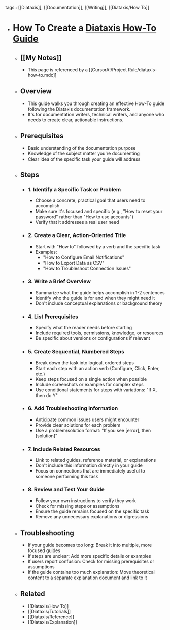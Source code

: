 tags:: [[Diataxis]], [[Documentation]], [[Writing]], [[Diataxis/How To]]

- # How To Create a [Diataxis How-To Guide](https://diataxis.fr/how-to-guides/)
	- ## [[My Notes]]
		- This page is referenced by a [[CursorAI/Project Rule/diataxis-how-to.mdc]]
	- ## Overview
		- This guide walks you through creating an effective How-To guide following the Diataxis documentation framework.
		- It's for documentation writers, technical writers, and anyone who needs to create clear, actionable instructions.
	- ## Prerequisites
		- Basic understanding of the documentation purpose
		- Knowledge of the subject matter you're documenting
		- Clear idea of the specific task your guide will address
	- ## Steps
		- ### 1. Identify a Specific Task or Problem
			- Choose a concrete, practical goal that users need to accomplish
			- Make sure it's focused and specific (e.g., "How to reset your password" rather than "How to use accounts")
			- Verify that it addresses a real user need
		- ### 2. Create a Clear, Action-Oriented Title
			- Start with "How to" followed by a verb and the specific task
			- Examples:
				- "How to Configure Email Notifications"
				- "How to Export Data as CSV"
				- "How to Troubleshoot Connection Issues"
		- ### 3. Write a Brief Overview
			- Summarize what the guide helps accomplish in 1-2 sentences
			- Identify who the guide is for and when they might need it
			- Don't include conceptual explanations or background theory
		- ### 4. List Prerequisites
			- Specify what the reader needs before starting
			- Include required tools, permissions, knowledge, or resources
			- Be specific about versions or configurations if relevant
		- ### 5. Create Sequential, Numbered Steps
			- Break down the task into logical, ordered steps
			- Start each step with an action verb (Configure, Click, Enter, etc.)
			- Keep steps focused on a single action when possible
			- Include screenshots or examples for complex steps
			- Use conditional statements for steps with variations: "If X, then do Y"
		- ### 6. Add Troubleshooting Information
			- Anticipate common issues users might encounter
			- Provide clear solutions for each problem
			- Use a problem/solution format: "If you see [error], then [solution]"
		- ### 7. Include Related Resources
			- Link to related guides, reference material, or explanations
			- Don't include this information directly in your guide
			- Focus on connections that are immediately useful to someone performing this task
		- ### 8. Review and Test Your Guide
			- Follow your own instructions to verify they work
			- Check for missing steps or assumptions
			- Ensure the guide remains focused on the specific task
			- Remove any unnecessary explanations or digressions
	- ## Troubleshooting
		- If your guide becomes too long: Break it into multiple, more focused guides
		- If steps are unclear: Add more specific details or examples
		- If users report confusion: Check for missing prerequisites or assumptions
		- If the guide contains too much explanation: Move theoretical content to a separate explanation document and link to it
	- ## Related
		- [[Diataxis/How To]]
		- [[Diataxis/Tutorials]]
		- [[Diataxis/Reference]]
		- [[Diataxis/Explanation]]